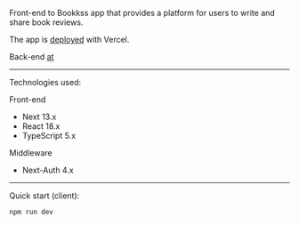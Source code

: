 Front-end to Bookkss app that provides a platform for users to write and share book reviews.

The app is [deployed](https://bookkss.com) with Vercel.

Back-end [at](https://github.com/adnjoo/bookkss-server)

---

Technologies used:

Front-end

- Next 13.x
- React 18.x
- TypeScript 5.x

Middleware

- Next-Auth 4.x

---

Quick start (client):

```
npm run dev
```
